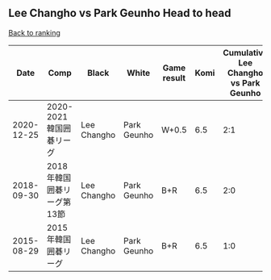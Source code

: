 ## Lee Changho vs Park Geunho Head to head

[Back to ranking](../../index.md)




| **Date** | **Comp** | **Black** | **White** | **Game result** | **Komi** | **Cumulative Lee Changho vs Park Geunho** | **Lee Changho streak** | **Park Geunho streak** | 
| --- | --- | --- | --- | --- | --- | --- | --- | --- |
| 2020-12-25 | 2020-2021韓国囲碁リーグ | Lee Changho | Park Geunho | W+0.5 | 6.5 | 2:1 | 0 | 1 | 
| 2018-09-30 | 2018年韓国囲碁リーグ第13節 | Lee Changho | Park Geunho | B+R | 6.5 | 2:0 | 2 | 0 | 
| 2015-08-29 | 2015年韓国囲碁リーグ | Lee Changho | Park Geunho | B+R | 6.5 | 1:0 | 1 | 0 |





